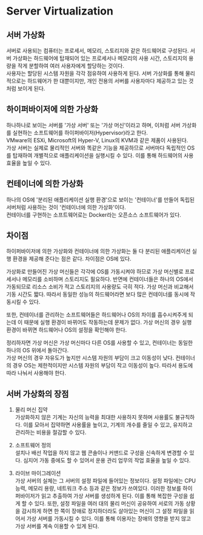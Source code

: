 # Server Virtualization

## 서버 가상화
서버로 사용되는 컴퓨터는 프로세서, 메모리, 스토리지와 같은 하드웨어로 구성된다. 서버 가상화는 하드웨어에 탑재되어 있는 프로세서나 메모리의 사용 시간, 스토리지의 용량을 작게 분할하여 여러 사용자에게 할당하는 것이다.  
사용자는 할당된 시스템 자원을 각각 점유하여 사용하게 된다. 서버 가상화를 통해 물리적으로는 하드웨어가 한 대뿐이지만, 개인 전용의 서버를 사용자마다 제공하고 있는 것 처럼 보이게 된다.

## 하이퍼바이저에 의한 가상화
하나하나로 보이는 서버를 '가상 서버' 또는 '가상 머신'이라고 하며, 이처럼 서버 가상화를 실현하는 소프트웨어를 하이퍼바이저(Hypervisor)라고 한다.  
VMware의 ESXi, Microsoft의 Hyper-V, Linux의 KVM과 같은 제품이 사용된다.  
가상 서버는 실제로 물리적인 서버와 똑같은 기능을 제공하므로 서버마다 독립적인 OS를 탑재하여 개별적으로 애플리케이션을 실행시킬 수 있다. 이를 통해 하드웨어의 사용 효율을 높일 수 있다.

## 컨테이너에 의한 가상화
하나의 OS에 '분리된 애플리케이션 실행 환경'으로 보이는 '컨테이너'를 만들어 독립된 서버처럼 사용하는 것이 '컨테이너에 의한 가상화'이다.  
컨테이너를 구현하는 소프트웨어로는 Docker라는 오픈소스 소프트웨어가 있다.

## 차이점

하이퍼바이저에 의한 가상화와 컨테이너에 의한 가상화는 둘 다 분리된 애플리케이션 실행 환경을 제공해 준다는 점은 같다. 차이점은 OS에 있다.  

가상화로 만들어진 가상 머신들은 각각에 OS를 가동시켜야 하므로 가상 머신별로 프로세서나 메모리를 소비하며 스토리지도 필요하다. 반면에 컨테이너들은 하나의 OS에서 가동되므로 리소스 소비가 적고 스토리지의 사용량도 극히 적다. 가상 머신과 비교해서 기동 시간도 짧다. 따라서 동일한 성능의 하드웨어라면 보다 많은 컨테이너를 동시에 작동시킬 수 있다.  

또한, 컨테이너를 관리하는 소프트웨어들은 하드웨어나 OS의 차이를 흡수시켜주게 되는데 이 때문에 실행 환경이 바뀌어도 작동하는데 문제가 없다. 가상 머신의 경우 실행 환경이 바뀌면 하드웨어나 OS의 설정을 확인해야 한다.  

정리하자면 가상 머신은 가상 머신마다 다른 OS를 사용할 수 있고, 컨테이너는 동일한 하나의 OS 위에서 돌아간다.  
가상 머신의 경우 자유도가 높지만 시스템 자원의 부담이 크고 이동성이 낮다. 컨테이너의 경우 OS는 제한적이지만 시스템 자원의 부담이 작고 이동성이 높다. 따라서 용도에 따라 나눠서 사용해야 한다.

## 서버 가상화의 장점

1. 물리 머신 집약  
가상화하지 않은 기계는 자신의 능력을 최대한 사용하지 못하며 사용률도 불규칙하다. 이를 모아서 집약하면 사용률을 높이고, 기계의 개수를 줄일 수 있고, 유지하고 관리하는 비용을 절감할 수 있다.  
   

2. 소프트웨어 정의  
설치나 배선 작업을 하지 않고 웹 콘솔이나 커맨드로 구성을 신속하게 변경할 수 있다. 심지어 가동 중에도 할 수 있어서 운용 관리 업무의 작업 효율을 높일 수 있다.  


3. 라이브 마이그레이션  
가상 서버의 실체는 그 서버의 설정 파일에 들어있는 정보이다. 설정 파일에는 CPU 능력, 메모리 용량, 네트워크 주소 등과 같은 정보가 쓰여있다. 이러한 정보를 하이퍼바이저가 읽고 추출하여 가상 서버를 생성하게 된다. 이를 통해 복잡한 구성을 쉽게 할 수 있다. 또한, 설정 파일을 여러 대의 물리 머신이 공유하여 서로의 가동 상황을 감시하게 하면 한 쪽이 장애로 정지하더라도 살아있는 머신이 그 설정 파일을 읽어서 가상 서버를 가동시킬 수 있다. 이를 통해 이용자는 장애의 영향을 받지 않고 가상 서버를 계속 이용할 수 있게 된다.  